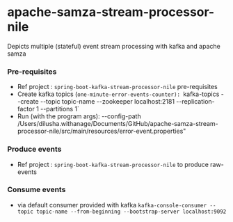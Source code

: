 # apache-samza-stream-processor-nile
Depicts multiple (stateful) event stream processing with kafka and apache samza

### Pre-requisites
- Ref project : `spring-boot-kafka-stream-processor-nile` pre-requisites
- Create kafka topics (`one-minute-error-events-counter): `kafka-topics --create --topic topic-name --zookeeper localhost:2181 --replication-factor 1 --partitions 1`
- Run (with the program args): --config-path /Users/dilusha.withanage/Documents/GitHub/apache-samza-stream-processor-nile/src/main/resources/error-event.properties"

### Produce events
- Ref project : `spring-boot-kafka-stream-processor-nile` to produce raw-events

### Consume events
- via default consumer provided with kafka
`kafka-console-consumer --topic topic-name --from-beginning --bootstrap-server localhost:9092`

